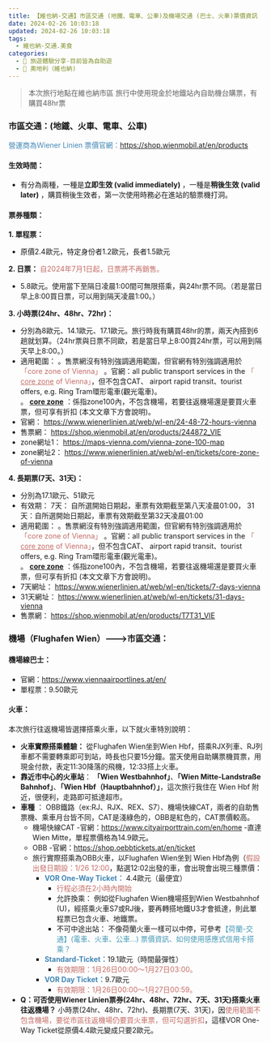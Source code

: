 ```yaml
---
title: 【維也納-交通】市區交通 (地鐵、電車、公車)及機場交通 (巴士、火車)票價資訊
date: 2024-02-26 10:03:18
updated: 2024-02-26 10:03:18
tags:
  - 維也納-交通.美食
categories: 
  - 🌴 旅遊體驗分享-目前皆為自助遊
  - 🥥 奧地利（維也納)  
---
```

> 本次旅行地點在維也納市區
> 旅行中使用現金於地鐵站內自助機台購票，有購買48hr票

<!-- more -->

### 市區交通：(地鐵、火車、電車、公車)
<font color=#4287B5> 營運商為Ｗiener Linien </font>
<font color=#4287B5> 票價官網：</font>https://shop.wienmobil.at/en/products

#### 生效時間：
+ 有分為兩種，一種是**立即生效 (valid immediately)** ，一種是**稍後生效 (valid later)** ，購買稍後生效者，第一次使用時務必在進站的驗票機打洞。

#### 票券種類：
**1. 單程票：**
+ 原價2.4歐元，特定身份者1.2歐元，長者1.5歐元

**2. 日票：** <font color=#c36d67>自2024年7月1日起，日票將不再銷售。</font>
+ 5.8歐元。使用當下至隔日凌晨1:00間可無限搭乘，與24hr票不同。（若是當日早上8:00買日票，可以用到隔天凌晨1:00。）

**3. 小時票(24hr、48hr、72hr)：**
+ 分別為8歐元、14.1歐元、17.1歐元。旅行時我有購買48hr的票，兩天內搭到6趟就划算。（24hr票與日票不同歐，若是當日早上8:00買24hr票，可以用到隔天早上8:00。）
+ 適用範圍：
    。售票網沒有特別強調適用範圍，但官網有特別強調適用於<font color=#c36d67>「core zone of Vienna」 </font>
    。官網：all public transport services in the <font color=#c36d67>「 <u>core zone</u> of Vienna」</font>，但不包含CAT、 airport rapid transit、tourist offers, e.g. Ring Tram環形電車(觀光電車)。      
    。 **<u>core zone</u>** ：係指zone100內，不包含機場，若要往返機場還是要買火車票，但可享有折扣 (本文文章下方會說明)。
+ 官網：
   https://www.wienerlinien.at/web/wl-en/24-48-72-hours-vienna
+ 售票網：
   https://shop.wienmobil.at/en/products/244872_VIE
+ zone網址1：
   https://maps-vienna.com/vienna-zone-100-map
+ zone網址2：
   https://www.wienerlinien.at/web/wl-en/tickets/core-zone-of-vienna

**4. 長期票(7天、31天)：**
+ 分別為17.1歐元、51歐元
+ 有效期：
 7天： 自所選開始日期起，車票有效期截至第八天凌晨01:00，
 31天：自所選開始日期起，車票有效期截至第32天凌晨01:00
+ 適用範圍：
    。售票網沒有特別強調適用範圍，但官網有特別強調適用於<font color=#c36d67>「core zone of Vienna」 </font>
    。官網：all public transport services in the <font color=#c36d67>「 <u>core zone</u> of Vienna」</font>，但不包含CAT、 airport rapid transit、tourist offers, e.g. Ring Tram環形電車(觀光電車)。      
    。 **<u>core zone</u>** ：係指zone100內，不包含機場，若要往返機場還是要買火車票，但可享有折扣 (本文文章下方會說明)。
+ 7天網址：
https://www.wienerlinien.at/web/wl-en/tickets/7-days-vienna
+ 31天網址：
https://www.wienerlinien.at/web/wl-en/tickets/31-days-vienna
+ 售票網：
https://shop.wienmobil.at/en/products/T7T31_VIE
 
### 機場（Flughafen Wien）--->市區交通：
#### 機場線巴士：
+ 官網：https://www.viennaairportlines.at/en/
+ 單程票：9.50歐元
#### 火車：
本次旅行往返機場皆選擇搭乘火車，以下就火車特別說明：
+ **火車實際搭乘體驗：**
 從Flughafen Wien坐到Wien Hbf，搭乘RJX列車、RJ列車都不需要轉乘即可到站，時長也只要15分鐘。當天使用自助購票機買票，用現金付款，表定11:30降落的飛機，12:33搭上火車。
+ **靠近市中心的火車站**：
**「Wien Westbahnhof」**、**「Wien Mitte-Landstraße Bahnhof」**、**「Wien Hbf（Hauptbahnhof）」**，這次旅行我住在 Wien Hbf 附近，很便利，走路即可抵達超市。
+ **車種** ：
OBB鐵路（ex:RJ、RJX、REX、S7）、機場快線CAT，兩者的自助售票機、乘車月台皆不同，CAT是淺綠色的，OBB是紅色的，CAT票價較高。
   + 機場快線CAT
     -官網：https://www.cityairporttrain.com/en/home
     -直達Wien Mitte，單程票價格為14.9歐元。
   + OBB
     -官網：https://shop.oebbtickets.at/en/ticket
   + 旅行實際搭乘為OBB火車，以Flughafen Wien坐到 Wien Hbf為例（<font color=#c36d67>假設出發日期設：1/26 12:00</font>，點選12:02出發的車，會出現會出現三種票價：
      + <font color=#4287B5> **VOR One-Way Ticket：**</font> 4.4歐元（最便宜）
          + <font color=#c36d67>行程必須在2小時內開始</font>
          + 允許換乘：
          例如從Flughafen Wien機場搭到Wien Westbahnhof (U)，經搭乘火車S7或RJ後，要再轉搭地鐵U3才會抵達，則此單程票已包含火車、地鐵票。
          + 不可中途出站：
          不像荷蘭火車一樣可以中停，可參考<font color=#4599B6>【荷蘭-交通】(電車、火車、公車...) 票價資訊、如何使用感應式信用卡搭乘？</font>
      + <font color=#4287B5> **Standard-Ticket：**</font>19.1歐元（時間最彈性）
          + <font color=#c36d67>有效期限：1月26日00:00～1月27日03:00。</font>
      + <font color=#4287B5> **VOR Day Ticket：**</font>9.7歐元
          + <font color=#c36d67>有效期限：1月26日00:00～1月27日00:59。</font>
+ **Q：可否使用Wiener Linien票券(24hr、48hr、72hr、7天、31天)搭乘火車往返機場？**
 小時票(24hr、48hr、72hr)、長期票(7天、31天)，因<font color=#c36d67>使用範圍不包含機場，要從市區往返機場仍要買火車票，但可勾選折扣</font>，這樣VOR One-Way Ticket從原價4.4歐元變成只要2歐元。
 
 
 